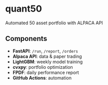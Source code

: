 # quant50
Automated 50 asset portfolio with ALPACA API

## Components
- **FastAPI**: `/run`, `/report`, `/orders`
- **Alpaca API**: data & paper trading
- **LightGBM**: weekly model training
- **cvxpy**: portfolio optimization
- **FPDF**: daily performance report
- **GitHub Actions**: automation
